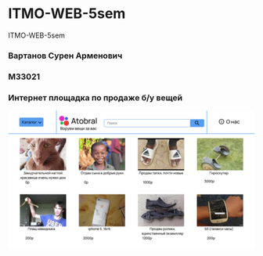 # ITMO-WEB-5sem
ITMO-WEB-5sem
### Вартанов Сурен Арменович
### M33021
### Интернет площадка по продаже б/у вещей
![layout](Pictures/Layout/FirstPage.jpg)